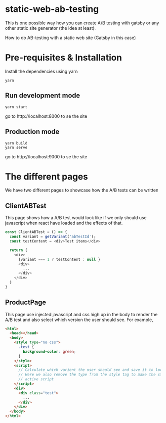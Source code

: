 # static-web-ab-testing
This is one possible way how you can create A/B testing with gatsby or any other static site generator (the idea at least). 

How to do AB-testing with a static web site (Gatsby in this case)

# Pre-requisites & Installation
Install the dependencies using yarn

```shell
yarn
```

## Run development mode
```shell
yarn start
```
go to http://localhost:8000 to se the site

## Production mode
```shell
yarn build
yarn serve
```
go to http://localhost:9000 to se the site

# The different pages
We have two different pages to showcase how the A/B tests can be written

## ClientABTest
This page shows how a A/B test would look like if we only should use javascript when react have loaded and the effects of that.

```javascript
const ClientABTest = () => {
  const variant = getVariant('abTestId');
  const testContent = <div>Test items</div>

  return (
    <div>
      {variant === 1 ? testContent : null }
      <div>
        ...
      </div>
    </div>
  )
}
```

## ProductPage
This page use injected javascript and css high up in the body to render the A/B test and also select which version the user should see. For example,

```html
<html>
  <head></head>
  <body>
    <style type="no css">
      .test {
        background-color: green;
      }
    </style>
    <script>
      // Calculate which varient the user should see and save it to localstorage
      // Here we also remove the type from the style tag to make the style 
      // active script
    </script>
    <div>
      <div class="test">
        ...
      </div>
    </div>
  </body>
</html>
```
